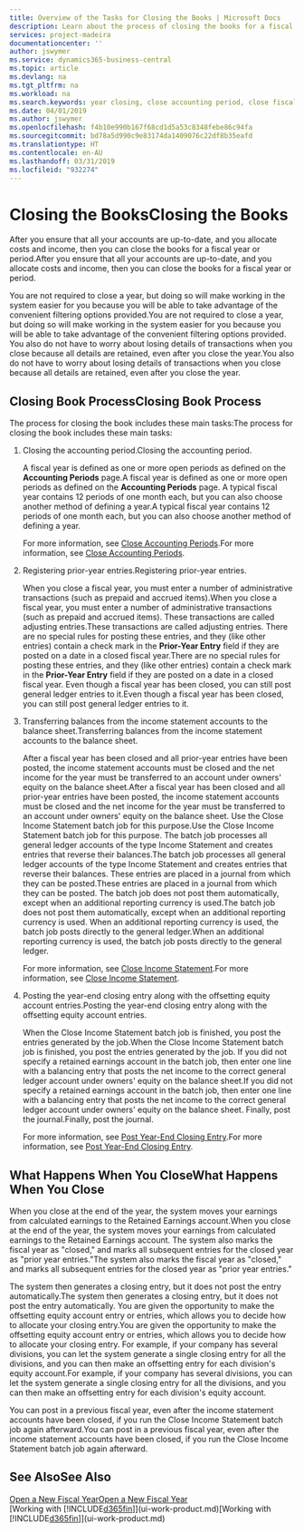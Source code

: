 ```yaml
---
title: Overview of the Tasks for Closing the Books | Microsoft Docs
description: Learn about the process of closing the books for a fiscal year or period, and what happens after you close at the end of a year.
services: project-madeira
documentationcenter: ''
author: jswymer
ms.service: dynamics365-business-central
ms.topic: article
ms.devlang: na
ms.tgt_pltfrm: na
ms.workload: na
ms.search.keywords: year closing, close accounting period, close fiscal year, bank account detailed trial balance
ms.date: 04/01/2019
ms.author: jswymer
ms.openlocfilehash: f4b10e990b167f68cd1d5a53c8348febe86c94fa
ms.sourcegitcommit: bd78a5d990c9e83174da1409076c22df8b35eafd
ms.translationtype: HT
ms.contentlocale: en-AU
ms.lasthandoff: 03/31/2019
ms.locfileid: "932274"
---
```

# <a name="closing-the-books"></a><span data-ttu-id="4a9cb-103">Closing the Books</span><span class="sxs-lookup"><span data-stu-id="4a9cb-103">Closing the Books</span></span>
<span data-ttu-id="4a9cb-104">After you ensure that all your accounts are up-to-date, and you allocate costs and income, then you can close the books for a fiscal year or period.</span><span class="sxs-lookup"><span data-stu-id="4a9cb-104">After you ensure that all your accounts are up-to-date, and you allocate costs and income, then you can close the books for a fiscal year or period.</span></span>

<span data-ttu-id="4a9cb-105">You are not required to close a year, but doing so will make working in the system easier for you because you will be able to take advantage of the convenient filtering options provided.</span><span class="sxs-lookup"><span data-stu-id="4a9cb-105">You are not required to close a year, but doing so will make working in the system easier for you because you will be able to take advantage of the convenient filtering options provided.</span></span> <span data-ttu-id="4a9cb-106">You also do not have to worry about losing details of transactions when you close because all details are retained, even after you close the year.</span><span class="sxs-lookup"><span data-stu-id="4a9cb-106">You also do not have to worry about losing details of transactions when you close because all details are retained, even after you close the year.</span></span>

## <a name="closing-book-process"></a><span data-ttu-id="4a9cb-107">Closing Book Process</span><span class="sxs-lookup"><span data-stu-id="4a9cb-107">Closing Book Process</span></span>
<span data-ttu-id="4a9cb-108">The process for closing the book includes these main tasks:</span><span class="sxs-lookup"><span data-stu-id="4a9cb-108">The process for closing the book includes these main tasks:</span></span>

1. <span data-ttu-id="4a9cb-109">Closing the accounting period.</span><span class="sxs-lookup"><span data-stu-id="4a9cb-109">Closing the accounting period.</span></span>

    <span data-ttu-id="4a9cb-110">A fiscal year is defined as one or more open periods as defined on the **Accounting Periods** page.</span><span class="sxs-lookup"><span data-stu-id="4a9cb-110">A fiscal year is defined as one or more open periods as defined on the **Accounting Periods** page.</span></span> <span data-ttu-id="4a9cb-111">A typical fiscal year contains 12 periods of one month each, but you can also choose another method of defining a year.</span><span class="sxs-lookup"><span data-stu-id="4a9cb-111">A typical fiscal year contains 12 periods of one month each, but you can also choose another method of defining a year.</span></span>

    <span data-ttu-id="4a9cb-112">For more information, see [Close Accounting Periods](year-close-account-periods.md).</span><span class="sxs-lookup"><span data-stu-id="4a9cb-112">For more information, see [Close Accounting Periods](year-close-account-periods.md).</span></span>
2. <span data-ttu-id="4a9cb-113">Registering prior-year entries.</span><span class="sxs-lookup"><span data-stu-id="4a9cb-113">Registering prior-year entries.</span></span>

    <span data-ttu-id="4a9cb-114">When you close a fiscal year, you must enter a number of administrative transactions (such as prepaid and accrued items).</span><span class="sxs-lookup"><span data-stu-id="4a9cb-114">When you close a fiscal year, you must enter a number of administrative transactions (such as prepaid and accrued items).</span></span> <span data-ttu-id="4a9cb-115">These transactions are called adjusting entries.</span><span class="sxs-lookup"><span data-stu-id="4a9cb-115">These transactions are called adjusting entries.</span></span> <span data-ttu-id="4a9cb-116">There are no special rules for posting these entries, and they (like other entries) contain a check mark in the **Prior-Year Entry** field if they are posted on a date in a closed fiscal year.</span><span class="sxs-lookup"><span data-stu-id="4a9cb-116">There are no special rules for posting these entries, and they (like other entries) contain a check mark in the **Prior-Year Entry** field if they are posted on a date in a closed fiscal year.</span></span> <span data-ttu-id="4a9cb-117">Even though a fiscal year has been closed, you can still post general ledger entries to it.</span><span class="sxs-lookup"><span data-stu-id="4a9cb-117">Even though a fiscal year has been closed, you can still post general ledger entries to it.</span></span>
3. <span data-ttu-id="4a9cb-118">Transferring balances from the income statement accounts to the balance sheet.</span><span class="sxs-lookup"><span data-stu-id="4a9cb-118">Transferring balances from the income statement accounts to the balance sheet.</span></span>

    <span data-ttu-id="4a9cb-119">After a fiscal year has been closed and all prior-year entries have been posted, the income statement accounts must be closed and the net income for the year must be transferred to an account under owners' equity on the balance sheet.</span><span class="sxs-lookup"><span data-stu-id="4a9cb-119">After a fiscal year has been closed and all prior-year entries have been posted, the income statement accounts must be closed and the net income for the year must be transferred to an account under owners' equity on the balance sheet.</span></span> <span data-ttu-id="4a9cb-120">Use the Close Income Statement batch job for this purpose.</span><span class="sxs-lookup"><span data-stu-id="4a9cb-120">Use the Close Income Statement batch job for this purpose.</span></span> <span data-ttu-id="4a9cb-121">The batch job processes all general ledger accounts of the type Income Statement and creates entries that reverse their balances.</span><span class="sxs-lookup"><span data-stu-id="4a9cb-121">The batch job processes all general ledger accounts of the type Income Statement and creates entries that reverse their balances.</span></span> <span data-ttu-id="4a9cb-122">These entries are placed in a journal from which they can be posted.</span><span class="sxs-lookup"><span data-stu-id="4a9cb-122">These entries are placed in a journal from which they can be posted.</span></span> <span data-ttu-id="4a9cb-123">The batch job does not post them automatically, except when an additional reporting currency is used.</span><span class="sxs-lookup"><span data-stu-id="4a9cb-123">The batch job does not post them automatically, except when an additional reporting currency is used.</span></span> <span data-ttu-id="4a9cb-124">When an additional reporting currency is used, the batch job posts directly to the general ledger.</span><span class="sxs-lookup"><span data-stu-id="4a9cb-124">When an additional reporting currency is used, the batch job posts directly to the general ledger.</span></span>

    <span data-ttu-id="4a9cb-125">For more information, see [Close Income Statement](year-close-income-statement.md).</span><span class="sxs-lookup"><span data-stu-id="4a9cb-125">For more information, see [Close Income Statement](year-close-income-statement.md).</span></span>
4. <span data-ttu-id="4a9cb-126">Posting the year-end closing entry along with the offsetting equity account entries.</span><span class="sxs-lookup"><span data-stu-id="4a9cb-126">Posting the year-end closing entry along with the offsetting equity account entries.</span></span>

    <span data-ttu-id="4a9cb-127">When the Close Income Statement batch job is finished, you post the entries generated by the job.</span><span class="sxs-lookup"><span data-stu-id="4a9cb-127">When the Close Income Statement batch job is finished, you post the entries generated by the job.</span></span> <span data-ttu-id="4a9cb-128">If you did not specify a retained earnings account in the batch job, then enter one line with a balancing entry that posts the net income to the correct general ledger account under owners' equity on the balance sheet.</span><span class="sxs-lookup"><span data-stu-id="4a9cb-128">If you did not specify a retained earnings account in the batch job, then enter one line with a balancing entry that posts the net income to the correct general ledger account under owners' equity on the balance sheet.</span></span> <span data-ttu-id="4a9cb-129">Finally, post the journal.</span><span class="sxs-lookup"><span data-stu-id="4a9cb-129">Finally, post the journal.</span></span>

    <span data-ttu-id="4a9cb-130">For more information, see [Post Year-End Closing Entry](year-how-post-year-end-close-entry.md).</span><span class="sxs-lookup"><span data-stu-id="4a9cb-130">For more information, see [Post Year-End Closing Entry](year-how-post-year-end-close-entry.md).</span></span>

## <a name="what-happens-when-you-close"></a><span data-ttu-id="4a9cb-131">What Happens When You Close</span><span class="sxs-lookup"><span data-stu-id="4a9cb-131">What Happens When You Close</span></span>
<span data-ttu-id="4a9cb-132">When you close at the end of the year, the system moves your earnings from calculated earnings to the Retained Earnings account.</span><span class="sxs-lookup"><span data-stu-id="4a9cb-132">When you close at the end of the year, the system moves your earnings from calculated earnings to the Retained Earnings account.</span></span> <span data-ttu-id="4a9cb-133">The system also marks the fiscal year as "closed," and marks all subsequent entries for the closed year as "prior year entries."</span><span class="sxs-lookup"><span data-stu-id="4a9cb-133">The system also marks the fiscal year as "closed," and marks all subsequent entries for the closed year as "prior year entries."</span></span>

<span data-ttu-id="4a9cb-134">The system then generates a closing entry, but it does not post the entry automatically.</span><span class="sxs-lookup"><span data-stu-id="4a9cb-134">The system then generates a closing entry, but it does not post the entry automatically.</span></span> <span data-ttu-id="4a9cb-135">You are given the opportunity to make the offsetting equity account entry or entries, which allows you to decide how to allocate your closing entry.</span><span class="sxs-lookup"><span data-stu-id="4a9cb-135">You are given the opportunity to make the offsetting equity account entry or entries, which allows you to decide how to allocate your closing entry.</span></span> <span data-ttu-id="4a9cb-136">For example, if your company has several divisions, you can let the system generate a single closing entry for all the divisions, and you can then make an offsetting entry for each division's equity account.</span><span class="sxs-lookup"><span data-stu-id="4a9cb-136">For example, if your company has several divisions, you can let the system generate a single closing entry for all the divisions, and you can then make an offsetting entry for each division's equity account.</span></span>

<span data-ttu-id="4a9cb-137">You can post in a previous fiscal year, even after the income statement accounts have been closed, if you run the Close Income Statement batch job again afterward.</span><span class="sxs-lookup"><span data-stu-id="4a9cb-137">You can post in a previous fiscal year, even after the income statement accounts have been closed, if you run the Close Income Statement batch job again afterward.</span></span>

## <a name="see-also"></a><span data-ttu-id="4a9cb-138">See Also</span><span class="sxs-lookup"><span data-stu-id="4a9cb-138">See Also</span></span>
[<span data-ttu-id="4a9cb-139">Open a New Fiscal Year</span><span class="sxs-lookup"><span data-stu-id="4a9cb-139">Open a New Fiscal Year</span></span>](finance-how-open-new-fiscal-year.md)  
<span data-ttu-id="4a9cb-140">[Working with [!INCLUDE[d365fin](includes/d365fin_md.md)]](ui-work-product.md)</span><span class="sxs-lookup"><span data-stu-id="4a9cb-140">[Working with [!INCLUDE[d365fin](includes/d365fin_md.md)]](ui-work-product.md)</span></span>
